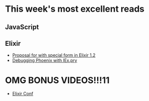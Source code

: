 # This week's most excellent reads

## JavaScript

## Elixir

* [Proposal for with special form in Elixir 1.2](https://gist.github.com/josevalim/8130b19eb62706e1ab37)
* [Debugging Phoenix with IEx.pry](https://medium.com/@diamondgfx/debugging-phoenix-with-iex-pry-5417256e1d11#.fe4h4weom)


# OMG BONUS VIDEOS!!!11

* [Elixir Conf](http://confreaks.tv/events/elixirconf2015)

